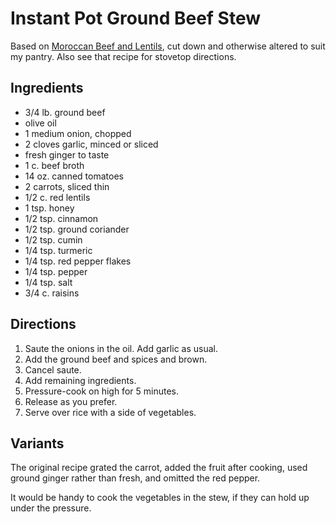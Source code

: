 # Instant Pot Ground Beef Stew

Based on [Moroccan Beef and Lentils](https://smartnutrition.ca/recipes/moroccan-beef-lentils/), cut down and otherwise altered to suit my pantry.  Also see that recipe for stovetop directions.

## Ingredients

* 3/4 lb. ground beef
* olive oil
* 1 medium onion, chopped
* 2 cloves garlic, minced or sliced
* fresh ginger to taste
* 1 c. beef broth
* 14 oz. canned tomatoes
* 2 carrots, sliced thin
* 1/2 c. red lentils
* 1 tsp. honey
* 1/2 tsp. cinnamon
* 1/2 tsp. ground coriander
* 1/2 tsp. cumin
* 1/4 tsp. turmeric
* 1/4 tsp. red pepper flakes
* 1/4 tsp. pepper
* 1/4 tsp. salt
* 3/4 c. raisins

## Directions

1. Saute the onions in the oil.  Add garlic as usual.
2. Add the ground beef and spices and brown.
3. Cancel saute.
4. Add remaining ingredients.
5. Pressure-cook on high for 5 minutes.
6. Release as you prefer.
7. Serve over rice with a side of vegetables.

## Variants

The original recipe grated the carrot, added the fruit after cooking, used ground ginger rather than fresh, and omitted the red pepper.

It would be handy to cook the vegetables in the stew, if they can hold up under the pressure.
